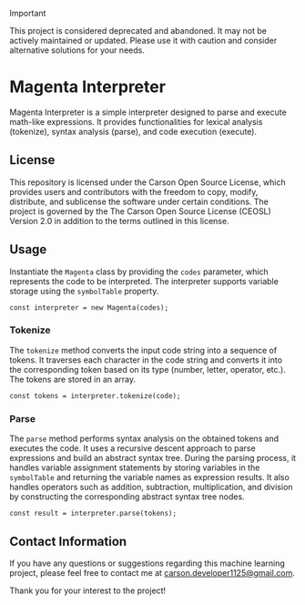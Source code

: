 > [!IMPORTANT]
> This project is considered deprecated and abandoned. It may not be actively maintained or updated. Please use it with caution and consider alternative solutions for your needs.

# Magenta Interpreter

Magenta Interpreter is a simple interpreter designed to parse and execute math-like expressions. It provides functionalities for lexical analysis (tokenize), syntax analysis (parse), and code execution (execute).

## License

This repository is licensed under the Carson Open Source License, which provides users and contributors with the freedom to copy, modify, distribute, and sublicense the software under certain conditions. The project is governed by the The Carson Open Source License (CEOSL) Version 2.0 in addition to the terms outlined in this license.

## Usage

Instantiate the `Magenta` class by providing the `codes` parameter, which represents the code to be interpreted. The interpreter supports variable storage using the `symbolTable` property.

`
const interpreter = new Magenta(codes);
`

### Tokenize

The `tokenize` method converts the input code string into a sequence of tokens. It traverses each character in the code string and converts it into the corresponding token based on its type (number, letter, operator, etc.). The tokens are stored in an array.

`
const tokens = interpreter.tokenize(code);
`

### Parse

The `parse` method performs syntax analysis on the obtained tokens and executes the code. It uses a recursive descent approach to parse expressions and build an abstract syntax tree. During the parsing process, it handles variable assignment statements by storing variables in the `symbolTable` and returning the variable names as expression results. It also handles operators such as addition, subtraction, multiplication, and division by constructing the corresponding abstract syntax tree nodes.

`
const result = interpreter.parse(tokens);
`

## Contact Information

If you have any questions or suggestions regarding this machine learning project, please feel free to contact me at [carson.developer1125@gmail.com](mailto:carson.developer1125@gmail.com).

Thank you for your interest to the project!
